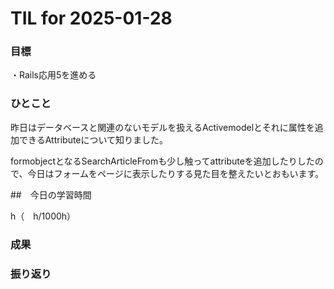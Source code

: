 # TIL for 2025-01-28

### 目標

・Rails応用5を進める

### ひとこと

昨日はデータベースと関連のないモデルを扱えるActivemodelとそれに属性を追加できるAttributeについて知りました。

formobjectとなるSearchArticleFromも少し触ってattributeを追加したりしたので、今日はフォームをページに表示したりする見た目を整えたいとおもいます。


##　今日の学習時間

h（　h/1000h）


### 成果



### 振り返り

